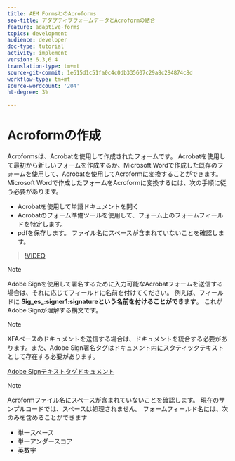 ```yaml
---
title: AEM FormsとのAcroforms
seo-title: アダプティブフォームデータとAcroformの結合
feature: adaptive-forms
topics: development
audience: developer
doc-type: tutorial
activity: implement
version: 6.3,6.4
translation-type: tm+mt
source-git-commit: 1e615d1c51fa0c4c0db335607c29a8c284874c8d
workflow-type: tm+mt
source-wordcount: '204'
ht-degree: 3%

---
```



# Acroformの作成

Acroformsは、Acrobatを使用して作成されたフォームです。 Acrobatを使用して最初から新しいフォームを作成するか、Microsoft Wordで作成した既存のフォームを使用して、Acrobatを使用してAcroformに変換することができます。 Microsoft Wordで作成したフォームをAcroformに変換するには、次の手順に従う必要があります。

* Acrobatを使用して単語ドキュメントを開く
* Acrobatのフォーム準備ツールを使用して、フォーム上のフォームフィールドを特定します。
* pdfを保存します。 ファイル名にスペースが含まれていないことを確認します。


>[!VIDEO](https://video.tv.adobe.com/v/22575?quality=9&learn=on)

>[!NOTE]
>
>Adobe Signを使用して署名するために入力可能なAcrobatフォームを送信する場合は、それに応じてフィールドに名前を付けてください。 例えば、フィールドに **Sig_es_:signer1:signatureという名前を付けることができます**。 これがAdobe Signが理解する構文です。

>[!NOTE]
>
>XFAベースのドキュメントを送信する場合は、ドキュメントを統合する必要があります。また、Adobe Sign署名タグはドキュメント内にスタティックテキストとして存在する必要があります。

[Adobe Signテキストタグドキュメント](https://helpx.adobe.com/jp/sign/using/text-tag.html)

>[!NOTE]
Acroformファイル名にスペースが含まれていないことを確認します。 現在のサンプルコードでは、スペースは処理されません。
フォームフィールド名には、次のみを含めることができます
* 単一スペース
* 単一アンダースコア
* 英数字